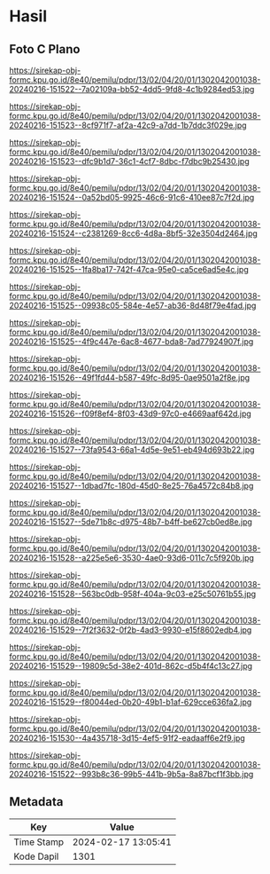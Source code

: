 # Hasil

## Foto C Plano

https://sirekap-obj-formc.kpu.go.id/8e40/pemilu/pdpr/13/02/04/20/01/1302042001038-20240216-151522--7a02109a-bb52-4dd5-9fd8-4c1b9284ed53.jpg

https://sirekap-obj-formc.kpu.go.id/8e40/pemilu/pdpr/13/02/04/20/01/1302042001038-20240216-151523--8cf971f7-af2a-42c9-a7dd-1b7ddc3f029e.jpg

https://sirekap-obj-formc.kpu.go.id/8e40/pemilu/pdpr/13/02/04/20/01/1302042001038-20240216-151523--dfc9b1d7-36c1-4cf7-8dbc-f7dbc9b25430.jpg

https://sirekap-obj-formc.kpu.go.id/8e40/pemilu/pdpr/13/02/04/20/01/1302042001038-20240216-151524--0a52bd05-9925-46c6-91c6-410ee87c7f2d.jpg

https://sirekap-obj-formc.kpu.go.id/8e40/pemilu/pdpr/13/02/04/20/01/1302042001038-20240216-151524--c2381269-8cc6-4d8a-8bf5-32e3504d2464.jpg

https://sirekap-obj-formc.kpu.go.id/8e40/pemilu/pdpr/13/02/04/20/01/1302042001038-20240216-151525--1fa8ba17-742f-47ca-95e0-ca5ce6ad5e4c.jpg

https://sirekap-obj-formc.kpu.go.id/8e40/pemilu/pdpr/13/02/04/20/01/1302042001038-20240216-151525--09938c05-584e-4e57-ab36-8d48f79e4fad.jpg

https://sirekap-obj-formc.kpu.go.id/8e40/pemilu/pdpr/13/02/04/20/01/1302042001038-20240216-151525--4f9c447e-6ac8-4677-bda8-7ad77924907f.jpg

https://sirekap-obj-formc.kpu.go.id/8e40/pemilu/pdpr/13/02/04/20/01/1302042001038-20240216-151526--49f1fd44-b587-49fc-8d95-0ae9501a2f8e.jpg

https://sirekap-obj-formc.kpu.go.id/8e40/pemilu/pdpr/13/02/04/20/01/1302042001038-20240216-151526--f09f8ef4-8f03-43d9-97c0-e4669aaf642d.jpg

https://sirekap-obj-formc.kpu.go.id/8e40/pemilu/pdpr/13/02/04/20/01/1302042001038-20240216-151527--73fa9543-66a1-4d5e-9e51-eb494d693b22.jpg

https://sirekap-obj-formc.kpu.go.id/8e40/pemilu/pdpr/13/02/04/20/01/1302042001038-20240216-151527--1dbad7fc-180d-45d0-8e25-76a4572c84b8.jpg

https://sirekap-obj-formc.kpu.go.id/8e40/pemilu/pdpr/13/02/04/20/01/1302042001038-20240216-151527--5de71b8c-d975-48b7-b4ff-be627cb0ed8e.jpg

https://sirekap-obj-formc.kpu.go.id/8e40/pemilu/pdpr/13/02/04/20/01/1302042001038-20240216-151528--a225e5e6-3530-4ae0-93d6-011c7c5f920b.jpg

https://sirekap-obj-formc.kpu.go.id/8e40/pemilu/pdpr/13/02/04/20/01/1302042001038-20240216-151528--563bc0db-958f-404a-9c03-e25c50761b55.jpg

https://sirekap-obj-formc.kpu.go.id/8e40/pemilu/pdpr/13/02/04/20/01/1302042001038-20240216-151529--7f2f3632-0f2b-4ad3-9930-e15f8602edb4.jpg

https://sirekap-obj-formc.kpu.go.id/8e40/pemilu/pdpr/13/02/04/20/01/1302042001038-20240216-151529--19809c5d-38e2-401d-862c-d5b4f4c13c27.jpg

https://sirekap-obj-formc.kpu.go.id/8e40/pemilu/pdpr/13/02/04/20/01/1302042001038-20240216-151529--f80044ed-0b20-49b1-b1af-629cce636fa2.jpg

https://sirekap-obj-formc.kpu.go.id/8e40/pemilu/pdpr/13/02/04/20/01/1302042001038-20240216-151530--4a435718-3d15-4ef5-91f2-eadaaff6e2f9.jpg

https://sirekap-obj-formc.kpu.go.id/8e40/pemilu/pdpr/13/02/04/20/01/1302042001038-20240216-151522--993b8c36-99b5-441b-9b5a-8a87bcf1f3bb.jpg


## Metadata

| Key        | Value               |
| ---------- | ------------------- |
| Time Stamp | 2024-02-17 13:05:41 |
| Kode Dapil | 1301                |



